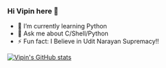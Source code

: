 ### Hi Vipin here 👋
- 🌱 I’m currently learning Python
- 💬 Ask me about C/Shell/Python
- ⚡ Fun fact: I Believe in Udit Narayan Supremacy!!

[![Vipin's GitHub stats](https://github-readme-stats.vercel.app/api?username=Vipin22875&theme=radical)](https://github.com/Vipin22875/github-readme-stats)



